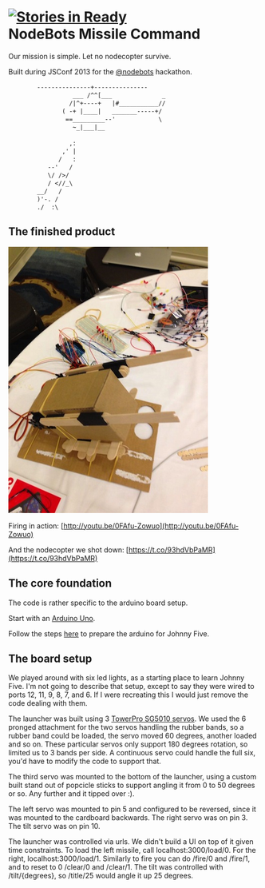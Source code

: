 [![Stories in Ready](http://badge.waffle.io/kmanzana/missile-command.png)](http://waffle.io/kmanzana/missile-command)  
NodeBots Missile Command
===============

Our mission is simple. Let no nodecopter survive.

Built during JSConf 2013 for the [@nodebots](https://twitter.com/nodebots) hackathon.


            ---------------+---------------
                      ___ /^^[___              _
                     /|^+----+   |#___________//
                   ( -+ |____|   _______-----+/
                    ==_________--'            \
                      ~_|___|__

                     ,:
                   ,' |
                  /   :
               --'   /
               \/ />/
               / <//_\
            __/   /
            )'-. /
            ./  :\


## The finished product
![Launcher](launcher.jpg)

Firing in action: [http://youtu.be/0FAfu-Zowuo](http://youtu.be/0FAfu-Zowuo)

And the nodecopter we shot down: [https://t.co/93hdVbPaMR](https://t.co/93hdVbPaMR)

## The core foundation

The code is rather specific to the arduino board setup.

Start with an [Arduino Uno](https://www.sparkfun.com/products/11021).

Follow the steps [here](https://github.com/rwldrn/johnny-five) to prepare the arduino for Johnny Five.

## The board setup

We played around with six led lights, as a starting place to learn Johnny Five. I'm not going to describe that setup, except to say they were wired to ports 12, 11, 9, 8, 7, and 6. If I were recreating this I would just remove the code dealing with them.

The launcher was built using 3 [TowerPro SG5010 servos](http://www.seeedstudio.com/depot/towerpro-sg5010-servo-p-655.html). We used the 6 pronged attachment for the two servos handling the rubber bands, so a rubber band could be loaded, the servo moved 60 degrees, another loaded and so on. These particular servos only support 180 degrees rotation, so limited us to 3 bands per side. A continuous servo could handle the full six, you'd have to modify the code to support that.

The third servo was mounted to the bottom of the launcher, using a custom built stand out of popcicle sticks to support angling it from 0 to 50 degrees or so. Any further and it tipped over :).

The left servo was mounted to pin 5 and configured to be reversed, since it was mounted to the cardboard backwards.
The right servo was on pin 3.
The tilt servo was on pin 10.

The launcher was controlled via urls. We didn't build a UI on top of it given time constraints.
To load the left missile, call localhost:3000/load/0. For the right, localhost:3000/load/1.
Similarly to fire you can do /fire/0 and /fire/1, and to reset to 0 /clear/0 and /clear/1.
The tilt was controlled with /tilt/{degrees}, so /title/25 would angle it up 25 degrees.

